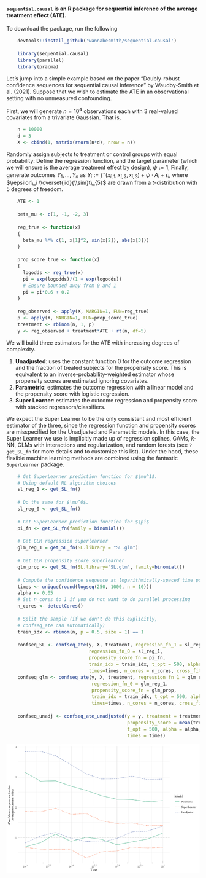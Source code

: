 #### `sequential.causal` is an R package for sequential inference of the average treatment effect (ATE).

To download the package, run the following

```r
    devtools::install_github('wannabesmith/sequential.causal')

    library(sequential.causal)
    library(parallel)
    library(pracma)
```

Let’s jump into a simple example based on the paper “Doubly-robust
confidence sequences for sequential causal inference” by Waudby-Smith et
al. (2021). Suppose that we wish to estimate the ATE in an observational
setting with no unmeasured confounding.

First, we will generate *n* = 10<sup>4</sup> observations each with 3
real-valued covariates from a trivariate Gaussian. That is,

```r
    n = 10000
    d = 3
    X <- cbind(1, matrix(rnorm(n*d), nrow = n))
```

Randomly assign subjects to treatment or control groups with equal
probability: Define the regression function, and the target parameter
(which we will ensure is the average treatment effect by design),
*ψ* := 1,
Finally, generate outcomes *Y*<sub>1</sub>, …, *Y*<sub>*n*</sub> as
*Y*<sub>*i*</sub> := *f*<sup>⋆</sup>(*x*<sub>*i*, 1</sub>, *x*<sub>*i*, 2</sub>, *x*<sub>*i*, 3</sub>) + *ψ* ⋅ *A*<sub>*i*</sub> + *ϵ*<sub>*i*</sub>,
where $\\epsilon\_i \\overset{iid}{\\sim}t\_{5}$ are drawn from a
*t*-distribution with 5 degrees of freedom.
```r
    ATE <- 1

    beta_mu <- c(1, -1, -2, 3)

    reg_true <- function(x)
    {
      beta_mu %*% c(1, x[1]^2, sin(x[2]), abs(x[3]))
    }

    prop_score_true <- function(x)
    {
      logodds <- reg_true(x)
      pi = exp(logodds)/(1 + exp(logodds))
      # Ensure bounded away from 0 and 1
      pi = pi*0.6 + 0.2
    }

    reg_observed <- apply(X, MARGIN=1, FUN=reg_true)
    p <- apply(X, MARGIN=1, FUN=prop_score_true)
    treatment <- rbinom(n, 1, p)
    y <- reg_observed + treatment*ATE + rt(n, df=5)
```

We will build three estimators for the ATE with increasing degrees of
complexity.

1.  **Unadjusted**: uses the constant function 0 for the outcome
    regression and the fraction of treated subjects for the propensity
    score. This is equivalent to an inverse-probability-weighted
    estimator whose propensity scores are estimated ignoring covariates.
2.  **Parametric**: estimates the outcome regression with a linear model
    and the propensity score with logistic regression.
3.  **Super Learner**: estimates the outcome regression and propensity
    score with stacked regressors/classifiers.

We expect the Super Learner to be the only consistent and most efficient
estimator of the three, since the regression function and propensity
scores are misspecified for the Unadjusted and Parametric models. In
this case, the Super Learner we use is implicitly made up of regression
splines, GAMs, *k*-NN, GLMs with interactions and regularization, and
random forests (see `?get_SL_fn` for more details and to customize this
list). Under the hood, these flexible machine learning methods are
combined using the fantastic `SuperLearner` package.

```r
    # Get SuperLearner prediction function for $\mu^1$.
    # Using default ML algorithm choices
    sl_reg_1 <- get_SL_fn()

    # Do the same for $\mu^0$.
    sl_reg_0 <- get_SL_fn()

    # Get SuperLearner prediction function for $\pi$
    pi_fn <- get_SL_fn(family = binomial())

    # Get GLM regression superlearner
    glm_reg_1 = get_SL_fn(SL.library = "SL.glm")

    # Get GLM propensity score superlearner
    glm_prop <- get_SL_fn(SL.library="SL.glm", family=binomial())

    # Compute the confidence sequence at logarithmically-spaced time points
    times <- unique(round(logseq(250, 1000, n = 10)))
    alpha <- 0.05
    # Set n_cores to 1 if you do not want to do parallel processing
    n_cores <- detectCores()

    # Split the sample (if we don't do this explicitly,
    # confseq_ate can automatically)
    train_idx <- rbinom(n, p = 0.5, size = 1) == 1

    confseq_SL <- confseq_ate(y, X, treatment, regression_fn_1 = sl_reg_1,
                              regression_fn_0 = sl_reg_1,
                              propensity_score_fn = pi_fn,
                              train_idx = train_idx, t_opt = 500, alpha=alpha,
                              times=times, n_cores = n_cores, cross_fit = TRUE)
    confseq_glm <- confseq_ate(y, X, treatment, regression_fn_1 = glm_reg_1,
                               regression_fn_0 = glm_reg_1,
                               propensity_score_fn = glm_prop,
                               train_idx = train_idx, t_opt = 500, alpha=alpha,
                               times=times, n_cores = n_cores, cross_fit = TRUE)

    confseq_unadj <- confseq_ate_unadjusted(y = y, treatment = treatment,
                                            propensity_score = mean(treatment),
                                            t_opt = 500, alpha = alpha,
                                            times = times)
```

![](examples/Guide_to_sequential_causal_files/figure-markdown_strict/unnamed-chunk-6-1.png)
